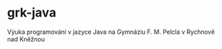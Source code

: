 grk-java
========

Výuka programování v jazyce Java na Gymnáziu F. M. Pelcla v Rychnově nad Kněžnou 